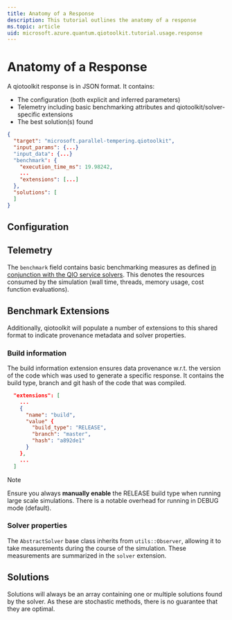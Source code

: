```yaml
---
title: Anatomy of a Response
description: This tutorial outlines the anatomy of a response
ms.topic: article
uid: microsoft.azure.quantum.qiotoolkit.tutorial.usage.response
---
```


Anatomy of a Response
=====================

A qiotoolkit response is in JSON format. It contains:

  * The configuration (both explicit and inferred parameters)
  * Telemetry including basic benchmarking attributes
    and qiotoolkit/solver-specific extensions
  * The best solution(s) found

```json
{
  "target": "microsoft.parallel-tempering.qiotoolkit",
  "input_params": {...}
  "input_data": {...}
  "benchmark": {
    "execution_time_ms": 19.98242,
    ...
    "extensions": [...]
  },
  "solutions": [
  ]
}
```

## Configuration


## Telemetry

The `benchmark` field contains basic benchmarking measures as defined [in
conjunction with the QIO service solvers](../../spec/response/benchmark.md). This
denotes the resources consumed by the simulation (wall time, threads, memory
usage, cost function evaluations).

## Benchmark Extensions

Additionally, qiotoolkit will populate a number of extensions to this shared format
to indicate provenance metadata and solver properties.

### Build information

The build information extension ensures data provenance w.r.t. the version of
the code which was used to generate a specific response. It contains the build
type, branch and git hash of the code that was compiled.

```json
  "extensions": [
    ...
    {
      "name": "build",
      "value" {
        "build_type": "RELEASE",
        "branch": "master",
        "hash": "a892de1"
      }
    },
    ...
  ]
```

> [!NOTE]
> Ensure you always **manually enable** the RELEASE build type when running
> large scale simulations. There is a notable overhead for running in DEBUG
> mode (default).

### Solver properties

The `AbstractSolver` base class inherits from `utils::Observer`, allowing it
to take measurements during the course of the simulation. These measurements
are summarized in the `solver` extension.

## Solutions

Solutions will always be an array containing one or multiple solutions found
by the solver. As these are stochastic methods, there is no guarantee that
they are optimal.

